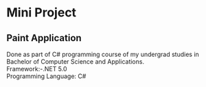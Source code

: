 # Mini Project
## Paint Application

Done as part of C# programming course of my undergrad studies in Bachelor of Computer Science and Applications.
<br/>
Framework:-.NET 5.0
<br/>
Programming Language: C#
